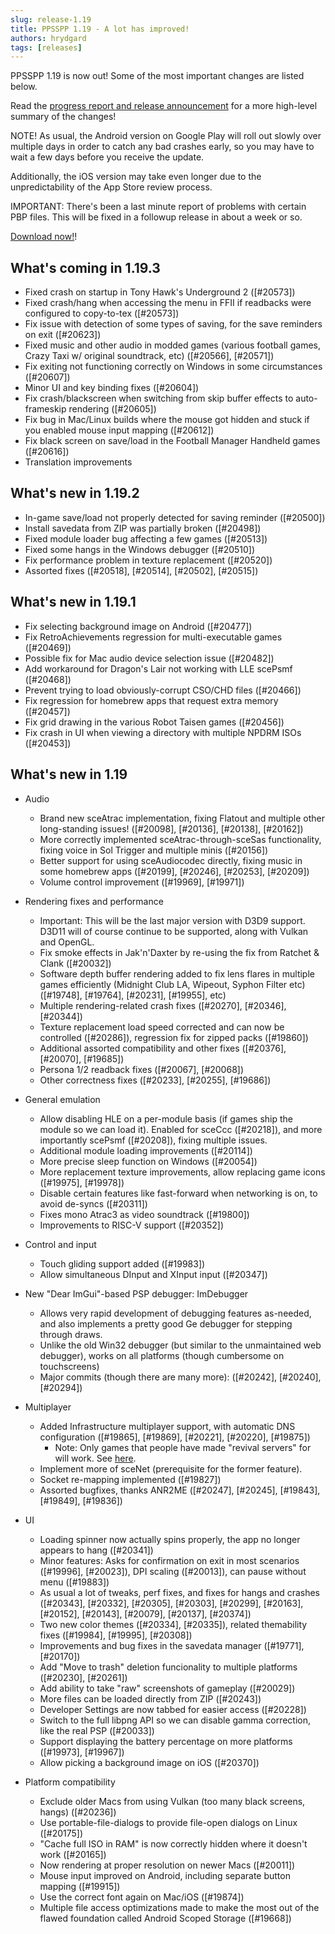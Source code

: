 ```yaml
---
slug: release-1.19
title: PPSSPP 1.19 - A lot has improved!
authors: hrydgard
tags: [releases]
---
```


PPSSPP 1.19 is now out! Some of the most important changes are listed below.

Read the [progress report and release announcement](/blog/1-19-release-announcement) for a more high-level summary of the changes!

NOTE! As usual, the Android version on Google Play will roll out slowly over multiple days in order to catch any bad crashes early, so you may have to wait a few days before you receive the update.

Additionally, the iOS version may take even longer due to the unpredictability of the App Store review process.

IMPORTANT: There's been a last minute report of problems with certain PBP files. This will be fixed in a followup release in about a week or so.

[Download now!](/download)!

What's coming in 1.19.3
-----------------------

- Fixed crash on startup in Tony Hawk's Underground 2 ([#20573])
- Fixed crash/hang when accessing the menu in FFII if readbacks were configured to copy-to-tex ([#20573])
- Fix issue with detection of some types of saving, for the save reminders on exit ([#20623])
- Fixed music and other audio in modded games (various football games, Crazy Taxi w/ original soundtrack, etc) ([#20566], [#20571])
- Fix exiting not functioning correctly on Windows in some circumstances ([#20607])
- Minor UI and key binding fixes ([#20604])
- Fix crash/blackscreen when switching from skip buffer effects to auto-frameskip rendering ([#20605])
- Fix bug in Mac/Linux builds where the mouse got hidden and stuck if you enabled mouse input mapping ([#20612])
- Fix black screen on save/load in the Football Manager Handheld games ([#20616])
- Translation improvements

What's new in 1.19.2
--------------------

- In-game save/load not properly detected for saving reminder ([#20500])
- Install savedata from ZIP was partially broken ([#20498])
- Fixed module loader bug affecting a few games ([#20513])
- Fixed some hangs in the Windows debugger ([#20510])
- Fix performance problem in texture replacement ([#20520])
- Assorted fixes ([#20518], [#20514], [#20502], [#20515])

What's new in 1.19.1
--------------------

- Fix selecting background image on Android ([#20477])
- Fix RetroAchievements regression for multi-executable games ([#20469])
- Possible fix for Mac audio device selection issue ([#20482])
- Add workaround for Dragon's Lair not working with LLE scePsmf ([#20468])
- Prevent trying to load obviously-corrupt CSO/CHD files ([#20466])
- Fix regression for homebrew apps that request extra memory ([#20457])
- Fix grid drawing in the various Robot Taisen games ([#20456])
- Fix crash in UI when viewing a directory with multiple NPDRM ISOs ([#20453])

What's new in 1.19
------------------

- Audio
	- Brand new sceAtrac implementation, fixing Flatout and multiple other long-standing issues! ([#20098], [#20136], [#20138], [#20162])
	- More correctly implemented sceAtrac-through-sceSas functionality, fixing voice in Sol Trigger and multiple minis ([#20156])
	- Better support for using sceAudiocodec directly, fixing music in some homebrew apps ([#20199], [#20246], [#20253], [#20209])
	- Volume control improvement ([#19969], [#19971])

- Rendering fixes and performance
    - Important: This will be the last major version with D3D9 support. D3D11 will of course continue to be supported, along with Vulkan and OpenGL.
	- Fix smoke effects in Jak'n'Daxter by re-using the fix from Ratchet & Clank ([#20032])
    - Software depth buffer rendering added to fix lens flares in multiple games efficiently (Midnight Club LA, Wipeout, Syphon Filter etc) ([#19748], [#19764], [#20231], [#19955], etc)
	- Multiple rendering-related crash fixes ([#20270], [#20346], [#20344])
	- Texture replacement load speed corrected and can now be controlled ([#20286]), regression fix for zipped packs ([#19860])
	- Additional assorted compatibility and other fixes ([#20376], [#20070], [#19685])
	- Persona 1/2 readback fixes ([#20067], [#20068])
	- Other correctness fixes ([#20233], [#20255], [#19686])

- General emulation
	- Allow disabling HLE on a per-module basis (if games ship the module so we can load it). Enabled for sceCcc ([#20218]), and more importantly scePsmf ([#20208]), fixing multiple issues.
	- Additional module loading improvements ([#20114])
	- More precise sleep function on Windows ([#20054])
	- More replacement texture improvements, allow replacing game icons ([#19975], [#19978])
	- Disable certain features like fast-forward when networking is on, to avoid de-syncs ([#20311])
	- Fixes mono Atrac3 as video soundtrack ([#19800])
	- Improvements to RISC-V support ([#20352])

- Control and input
	- Touch gliding support added ([#19983])
	- Allow simultaneous DInput and XInput input ([#20347])

- New "Dear ImGui"-based PSP debugger: ImDebugger
	- Allows very rapid development of debugging features as-needed, and also implements a pretty good Ge debugger for stepping through draws.
	- Unlike the old Win32 debugger (but similar to the unmaintained web debugger), works on all platforms (though cumbersome on touchscreens)
	- Major commits (though there are many more): ([#20242], [#20240], [#20294])

- Multiplayer
	- Added Infrastructure multiplayer support, with automatic DNS configuration ([#19865], [#19869], [#20221], [#20220], [#19875])
	    - Note: Only games that people have made "revival servers" for will work. See [here](https://www.ppsspp.org/docs/multiplayer/infrastructure-servers/).
	- Implement more of sceNet (prerequisite for the former feature).
	- Socket re-mapping implemented ([#19827])
	- Assorted bugfixes, thanks ANR2ME ([#20247], [#20245], [#19843], [#19849], [#19836])

- UI
	- Loading spinner now actually spins properly, the app no longer appears to hang ([#20341])
	- Minor features: Asks for confirmation on exit in most scenarios ([#19996], [#20023]), DPI scaling ([#20013]), can pause without menu ([#19883])
	- As usual a lot of tweaks, perf fixes, and fixes for hangs and crashes ([#20343], [#20332], [#20305], [#20303], [#20299], [#20163], [#20152], [#20143], [#20079], [#20137], [#20374])
	- Two new color themes ([#20334], [#20335]), related themability fixes ([#19984], [#19995], [#20308])
	- Improvements and bug fixes in the savedata manager ([#19771], [#20170])
	- Add "Move to trash" deletion funcionality to multiple platforms ([#20230], [#20261])
	- Add ability to take "raw" screenshots of gameplay ([#20029])
	- More files can be loaded directly from ZIP ([#20243])
	- Developer Settings are now tabbed for easier access ([#20228])
	- Switch to the full libpng API so we can disable gamma correction, like the real PSP ([#20033])
	- Support displaying the battery percentage on more platforms ([#19973], [#19967])
	- Allow picking a background image on iOS ([#20370])

- Platform compatibility
	- Exclude older Macs from using Vulkan (too many black screens, hangs) ([#20236])
	- Use portable-file-dialogs to provide file-open dialogs on Linux ([#20175])
	- "Cache full ISO in RAM" is now correctly hidden where it doesn't work ([#20165])
	- Now rendering at proper resolution on newer Macs ([#20011])
	- Mouse input improved on Android, including separate button mapping ([#19915])
	- Use the correct font again on Mac/iOS ([#19874])
	- Multiple file access optimizations made to make the most out of the flawed foundation called Android Scoped Storage ([#19668])
